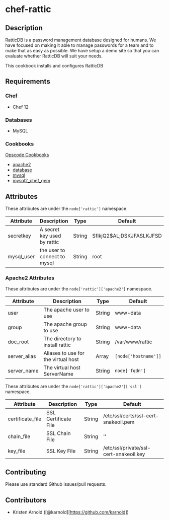 # chef-rattic

## Description

RatticDB is a password management database designed for humans. We have focused on making it able to manage passwords for a team and to make that as easy as possible. We have setup a demo site so that you can evaluate whether RatticDB will suit your needs.

This cookbook installs and configures RatticDB 

## Requirements

### Chef

* Chef 12 

### Databases

* MySQL

### Cookbooks

[Opscode Cookbooks](https://github.com/opscode-cookbooks/)

* [apache2](https://github.com/opscode-cookbooks/apache2/)
* [database](https://github.com/opscode-cookbooks/database/)
* [mysql](https://github.com/opscode-cookbooks/mysql/)
* [mysql2_chef_gem](https://supermarket.chef.io/cookbooks/mysql2_chef_gem)

## Attributes

These attributes are under the `node['rattic']` namespace.

Attribute | Description | Type | Default
----------|-------------|------|--------
secretkey | A secret key used by rattic | String | SflkjQ2$AL;DSKJFASLKJFSD
mysql_user | the user to connect to mysql | String | root


### Apache2 Attributes ###

These attributes are under the `node['rattic']['apache2']` namespace.

Attribute | Description | Type | Default
----------|-------------|------|--------
user | The apache user to use | String | www-data
group | The apache group to use | String | www-data
doc_root | The directory to install rattic | String | /var/www/rattic
server_alias | Aliases to use for the virtual host | Array | `[node['hostname']]`
server_name | The virtual host ServerName | String | `node['fqdn']`

These attributes are under the `node['rattic']['apache2']['ssl']` namespace.

Attribute | Description | Type | Default
----------|-------------|------|--------
certificate_file | SSL Certificate File | String | /etc/ssl/certs/ssl-cert-snakeoil.pem
chain_file | SSL Chain File | String | ''
key_file | SSL Key File | String | /etc/ssl/private/ssl-cert-snakeoil.key


## Contributing

Please use standard Github issues/pull requests.

## Contributors

* Kristen Arnold ([@karnold][https://github.com/karnold])

[@karnold]: https://github.com/karnold
